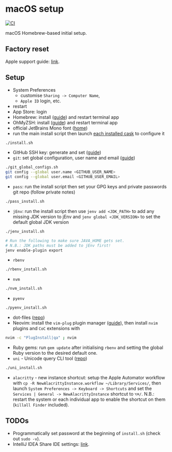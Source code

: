 # macOS setup

[![CI](https://github.com/horothesun/macos-setup/actions/workflows/ci.yml/badge.svg)](https://github.com/horothesun/macos-setup/actions/workflows/ci.yml)

macOS Homebrew-based initial setup.

## Factory reset

Apple support guide: [link](https://support.apple.com/en-gb/HT201065).

## Setup

- System Preferences
  - customise `Sharing -> Computer Name`,
  - `Apple ID` login, etc.
- restart
- App Store: login
- Homebrew: install ([guide](https://docs.brew.sh/Installation)) and restart terminal app
- OhMyZSH: install ([guide](https://github.com/ohmyzsh/ohmyzsh#basic-installation)) and restart terminal app
- official JetBrains Mono font ([home](https://www.jetbrains.com/lp/mono/))
- run the main install script then launch [each installed cask](casks) to configure it

```bash
./install.sh
```

- GitHub SSH key: generate and set ([guide](https://docs.github.com/en/authentication/connecting-to-github-with-ssh/generating-a-new-ssh-key-and-adding-it-to-the-ssh-agent))
- `git`: set global configuration, user name and email ([guide](https://stackoverflow.com/a/26368148))

```bash
./git_global_configs.sh
git config --global user.name <GITHUB_USER_NAME>
git config --global user.email <GITHUB_USER_EMAIL>
```

- `pass`: run the install script then set your GPG keys and private passwords git repo (follow private notes)

```bash
./pass_install.sh
```

- `jEnv`: run the install script then use `jenv add <JDK_PATH>` to add any missing JDK version to jEnv and
  `jenv global <JDK_VERSION>` to set the default global JDK version

```bash
./jenv_install.sh

# Run the following to make sure JAVA_HOME gets set.
# N.B.: JDK paths must be added to jEnv first!
jenv enable-plugin export
```

- `rbenv`

```bash
./rbenv_install.sh
```

- `nvm`

```bash
./nvm_install.sh
```

- `pyenv`

```bash
./pyenv_install.sh
```

- dot-files ([repo](https://github.com/horothesun/dotfiles))
- Neovim: install the `vim-plug` plugin manager ([guide](https://github.com/junegunn/vim-plug#neovim)),
  then install `nvim` plugins and `CoC` extensions with

```bash
nvim -c "PlugInstall|qa" ; nvim
```

- Ruby gems: run `gem update` after initialising `rbenv` and setting the global
  Ruby version to the desired default one.
- `uni` - Unicode query CLI tool ([repo](https://github.com/arp242/uni))

```bash
./uni_install.sh
```

- `alacritty` - new instance shortcut: setup the Apple Automator workflow with
  `cp -R NewAlacrittyInstance.workflow ~/Library/Services/`, then launch
  `System Preferences -> Keyboard -> Shortcuts` and set the
  `Services | General -> NewAlacrittyInstance` shortcut to `⌥⌘/`.
  N.B.: restart the system or each individual app to enable the shortcut on them (`killall Finder` included).

## TODOs

- Programmatically set password at the beginning of `install.sh` (check out `sudo -v`).
- IntelliJ IDEA Share IDE settings: [link](https://www.jetbrains.com/help/idea/sharing-your-ide-settings.html).
